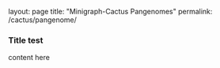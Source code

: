 layout: page
title: "Minigraph-Cactus Pangenomes"
permalink: /cactus/pangenome/

### Title test

content here

